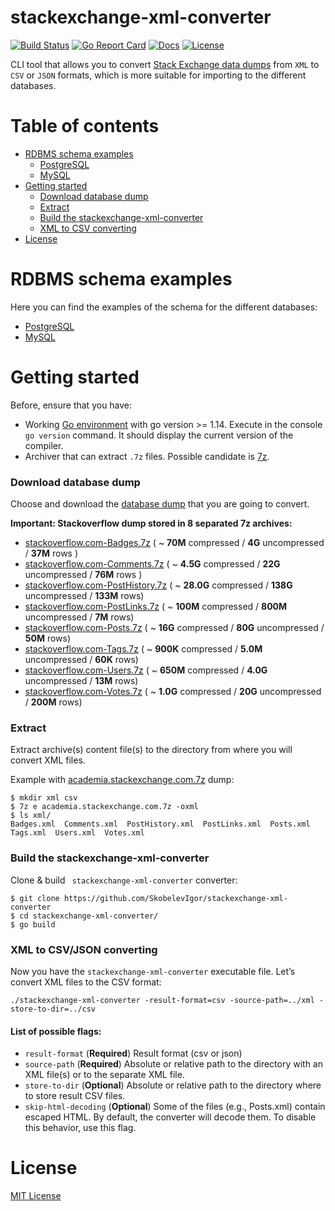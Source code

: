 # stackexchange-xml-converter

[![Build Status][build-status-svg]][build-status-url]
[![Go Report Card][goreport-svg]][goreport-url]
[![Docs][docs-godoc-svg]][docs-godoc-url]
[![License][license-svg]][license-url]

CLI tool that allows you to convert [Stack Exchange data dumps](https://archive.org/download/stackexchange) from `XML` to `CSV` or `JSON` formats, which is more suitable for importing to the different databases.

Table of contents
=================
* [RDBMS schema examples](#rdbms-schema-examples)
    * [PostgreSQL]()
    * [MySQL]()
* [Getting started](#getting-started)
    * [Download database dump](#download-database-dump)
    * [Extract](#extract)
    * [Build the stackexchange-xml-converter](#build-the-stackexchange-xml-converter)
    * [XML to CSV converting](#xml-to-csv-converting)
* [License](#license)

RDBMS schema examples
=====================
Here you can find the examples of the schema for the different databases:

* [PostgreSQL](./schema_example/postgresql_ddl.sql)
* [MySQL](./schema_example/mysql_ddl.sql)

Getting started
===============
Before, ensure that you have:
* Working [Go environment](https://golang.org/doc/install) with go version >= 1.14. Execute in the console `go version` command. It should display the current version of the compiler.
* Archiver that can extract `.7z` files. Possible candidate is [7z](https://www.7-zip.org/).


### Download database dump

Choose and download the [database dump](https://archive.org/download/stackexchange) that you are going to convert.

**Important: Stackoverflow dump stored in 8 separated 7z archives:**

* [stackoverflow.com-Badges.7z](https://archive.org/download/stackexchange/stackoverflow.com-Badges.7z) ( ~ **70M** compressed / **4G** uncompressed / **37M** rows )
* [stackoverflow.com-Comments.7z](https://archive.org/download/stackexchange/stackoverflow.com-Comments.7z) ( ~ **4.5G** compressed / **22G** uncompressed / **76M** rows )
* [stackoverflow.com-PostHistory.7z](https://archive.org/download/stackexchange/stackoverflow.com-PostHistory.7z) ( ~ **28.0G** compressed / **138G** uncompressed / **133M** rows)
* [stackoverflow.com-PostLinks.7z](https://archive.org/download/stackexchange/stackoverflow.com-PostLinks.7z) ( ~ **100M** compressed / **800M** uncompressed / **7M** rows)
* [stackoverflow.com-Posts.7z](https://archive.org/download/stackexchange/stackoverflow.com-Posts.7z) ( ~ **16G** compressed / **80G** uncompressed / **50M** rows)
* [stackoverflow.com-Tags.7z](https://archive.org/download/stackexchange/stackoverflow.com-Tags.7z) ( ~ **900K** compressed / **5.0M** uncompressed / **60K** rows)
* [stackoverflow.com-Users.7z](https://archive.org/download/stackexchange/stackoverflow.com-Users.7z) ( ~ **650M** compressed / **4.0G** uncompressed / **13M** rows)
* [stackoverflow.com-Votes.7z](https://archive.org/download/stackexchange/stackoverflow.com-Votes.7z) ( ~ **1.0G** compressed / **20G** uncompressed / **200M** rows)

### Extract

Extract archive(s) content file(s) to the directory from where you will convert XML files.

Example with [academia.stackexchange.com.7z](https://archive.org/download/stackexchange/academia.stackexchange.com.7z) dump:
```shell
$ mkdir xml csv
$ 7z e academia.stackexchange.com.7z -oxml
$ ls xml/
Badges.xml  Comments.xml  PostHistory.xml  PostLinks.xml  Posts.xml  Tags.xml  Users.xml  Votes.xml
```

### Build the stackexchange-xml-converter

Clone & build `
stackexchange-xml-converter` converter:

```shell
$ git clone https://github.com/SkobelevIgor/stackexchange-xml-converter
$ cd stackexchange-xml-converter/
$ go build
```

### XML to CSV/JSON converting


Now you have the `stackexchange-xml-converter` executable file. Let’s convert XML files to the CSV format:
```
./stackexchange-xml-converter -result-format=csv -source-path=../xml -store-to-dir=../csv
```
#### List of possible flags:

* `result-format` (**Required**) Result format (csv or json)
* `source-path` (**Required**) Absolute or relative path to the directory with an XML file(s) or to the separate XML file.
* `store-to-dir` (**Optional**) Absolute or relative path to the directory where to store result CSV files.
* `skip-html-decoding` (**Optional**) Some of the files (e.g., Posts.xml) contain escaped HTML. By default, the converter will decode them. To disable this behavior, use this flag.

License
=======

[MIT License](./LICENSE)

 [used-by-svg]: https://sourcegraph.com/github.com/grokify/stackexchange-xml-converter/-/badge.svg
 [used-by-url]: https://sourcegraph.com/github.com/grokify/stackexchange-xml-converter?badge
 [build-status-svg]: https://github.com/grokify/stackexchange-xml-converter/workflows/test/badge.svg
 [build-status-url]: https://github.com/grokify/stackexchange-xml-converter/actions/workflows/test.yaml
 [goreport-svg]: https://goreportcard.com/badge/github.com/grokify/stackexchange-xml-converter
 [goreport-url]: https://goreportcard.com/report/github.com/grokify/stackexchange-xml-converter
 [docs-godoc-svg]: https://pkg.go.dev/badge/github.com/grokify/stackexchange-xml-converter
 [docs-godoc-url]: https://pkg.go.dev/github.com/grokify/stackexchange-xml-converter
 [loc-svg]: https://tokei.rs/b1/github/grokify/stackexchange-xml-converter
 [repo-url]: https://github.com/grokify/stackexchange-xml-converter
 [license-svg]: https://img.shields.io/badge/license-MIT-blue.svg
 [license-url]: https://github.com/grokify/stackexchange-xml-converter/blob/master/LICENSE
